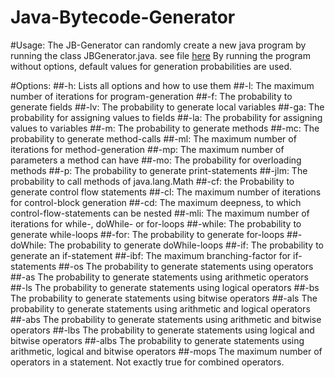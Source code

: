 # Java-Bytecode-Generator

#Usage:
The JB-Generator can randomly create a new java program by running the class JBGenerator.java. 
see file [here](src/main/java/at.jku.ssw.java.bytecode.generator.jb_generator/JBGenerator.java)
By running the program without options, default values for generation probabilities are used.

#Options:
##-h: 
Lists all options and how to use them
##-l: 
The maximum number of iterations for program-generation
##-f: 
The probability to generate fields
##-lv: 
The probability to generate local variables
##-ga: 
The probability for assigning values to fields
##-la: 
The probability for assigning values to variables
##-m:
The probability to generate methods
##-mc:
The probability to generate method-calls
##-ml:
The maximum number of iterations for method-generation
##-mp:
The maximum number of parameters a method can have
##-mo: 
The probability for overloading methods
##-p:
The probability to generate print-statements
##-jlm: 
The probability to call methods of java.lang.Math
##-cf:
the Probability to generate control flow statements
##-cl:
The maximum number of iterations for control-block generation
##-cd:
The maximum deepness, to which control-flow-statements can be nested
##-mli:
The maximum number of iterations for while-, doWhile- or for-loops
##-while:
The probability to generate while-loops
##-for:
The probability to generate for-loops
##-doWhile:
The probability to generate doWhile-loops
##-if:
The probability to generate an if-statement
##-ibf:
The maximum branching-factor for if-statements
##-os
The probability to generate statements using operators
##-as
The probability to generate statements using arithmetic operators
##-ls
The probability to generate statements using logical operators
##-bs
The probability to generate statements using bitwise operators
##-als
The probability to generate statements using arithmetic and logical operators
##-abs
The probability to generate statements using arithmetic and bitwise operators
##-lbs
The probability to generate statements using logical and bitwise operators
##-albs
The probability to generate statements using arithmetic, logical and bitwise operators
##-mops
The maximum number of operators in a statement. Not exactly true for combined operators. 




